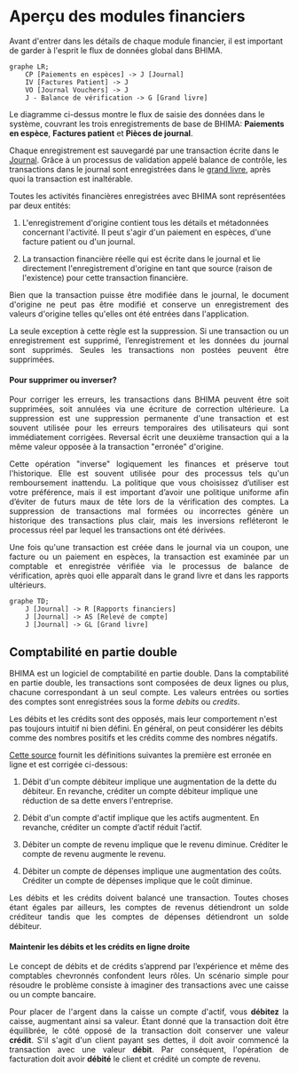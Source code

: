 # Aperçu des modules financiers

Avant d'entrer dans les détails de chaque module financier, il est important de garder à l'esprit le flux de données global dans BHIMA.

```mermaid
graphe LR;
    CP [Paiements en espèces] -> J [Journal]
    IV [Factures Patient] -> J
    VO [Journal Vouchers] -> J
    J - Balance de vérification -> G [Grand livre]
```

Le diagramme ci-dessus montre le flux de saisie des données dans le système, couvrant les trois enregistrements de base de BHIMA: **Paiements en espèce**, **Factures patient** et **Pièces de journal**.

Chaque enregistrement est sauvegardé par une transaction écrite dans le [Journal](/ledgers/posting-journal.md). Grâce à un processus de validation appelé balance de contrôle, les transactions dans le journal sont enregistrées dans le [grand livre](/ledgers/general-ledger.md), après quoi la transaction est inaltérable.

Toutes les activités financières enregistrées avec BHIMA sont représentées par deux entités:

1. L'enregistrement d'origine contient tous les détails et métadonnées concernant l'activité. Il peut s'agir d'un paiement en espèces, d'une facture patient ou d'un journal.

2. La transaction financière réelle qui est écrite dans le journal et lie directement l'enregistrement d'origine en tant que source \(raison de l'existence\) pour cette transaction financière.

<p style="text-align:justify">
Bien que la transaction puisse être modifiée dans le journal, le document d'origine ne peut pas être modifié et conserve un enregistrement des valeurs d'origine telles qu'elles ont été entrées dans l'application.
</p>

<p style="text-align:justify">
La seule exception à cette règle est la suppression. Si une transaction ou un enregistrement est supprimé, l’enregistrement et les données du journal sont supprimés. Seules les transactions non postées peuvent être supprimées.
</p>

<div class = "bs-callout bs-callout-success">
  <h4> Pour supprimer ou inverser?</h4>
  <p style="text-align:justify">
  Pour corriger les erreurs, les transactions dans BHIMA peuvent être soit supprimées, soit annulées via une écriture de correction ultérieure. La suppression est une suppression permanente d'une transaction et est souvent utilisée pour les erreurs temporaires des utilisateurs qui sont immédiatement corrigées. Reversal écrit une deuxième transaction qui a la même valeur opposée à la transaction "erronée" d'origine.
  </p>

  <p style="text-align:justify">
  Cette opération "inverse" logiquement les finances et préserve tout l'historique. Elle est souvent utilisée pour des processus tels qu'un remboursement inattendu. La politique que vous choisissez d’utiliser est votre préférence, mais il est important d’avoir une politique uniforme afin d’éviter de futurs maux de tête lors de la vérification des comptes. La suppression de transactions mal formées ou incorrectes génère un historique des transactions plus clair, mais les inversions refléteront le processus réel par lequel les transactions ont été dérivées.
  </p>
</div>

<p style="text-align:justify">
Une fois qu'une transaction est créée dans le journal via un coupon, une facture ou un paiement en espèces, la transaction est examinée par un comptable et enregistrée vérifiée via le processus de balance de vérification, après quoi elle apparaît dans le grand livre et dans les rapports ultérieurs.
</p>

```mermaid
graphe TD;
    J [Journal] -> R [Rapports financiers]
    J [Journal] -> AS [Relevé de compte]
    J [Journal] -> GL [Grand livre]
```

## Comptabilité en partie double

<p style="text-align:justify">
BHIMA est un logiciel de comptabilité en partie double. Dans la comptabilité en partie double, les transactions sont composées de deux lignes ou plus, chacune correspondant à un seul compte. Les valeurs entrées ou sorties des comptes sont enregistrées sous la forme <em>debits</em> ou <em>credits</em>.

Les débits et les crédits sont des opposés, mais leur comportement n'est pas toujours intuitif ni bien défini. En général, on peut considérer les débits comme des nombres positifs et les crédits comme des nombres négatifs.
</p>

[Cette source](https://debitoor.com/dictionary/debit) fournit les définitions suivantes la première est erronée en ligne et est corrigée ci-dessous:

1. Débit d'un compte débiteur implique une augmentation de la dette du débiteur. En revanche, créditer un compte débiteur implique une réduction de sa dette envers l'entreprise.

2. Débit d'un compte d'actif implique que les actifs augmentent. En revanche, créditer un compte d’actif réduit l’actif.

3. Débiter un compte de revenu implique que le revenu diminue. Créditer le compte de revenu augmente le revenu.

4. Débiter un compte de dépenses implique une augmentation des coûts. Créditer un compte de dépenses implique que le coût diminue.

<p style="text-align:justify">
Les débits et les crédits doivent balancé une transaction. Toutes choses étant égales par ailleurs, les comptes de revenus détiendront un solde créditeur tandis que les comptes de dépenses détiendront un solde débiteur.
</p>

<div class = "bs-callout bs-callout-info">
<h4> Maintenir les débits et les crédits en ligne droite </h4>

<p style="text-align:justify">
Le concept de débits et de crédits s’apprend par l’expérience et même des comptables chevronnés confondent leurs rôles. Un scénario simple pour résoudre le problème consiste à imaginer des transactions avec une caisse ou un compte bancaire.
</p>

<p style="text-align:justify">
Pour placer de l'argent dans la caisse un compte d'actif, vous <strong>débitez</strong> la caisse, augmentant ainsi sa valeur. Étant donné que la transaction doit être équilibrée, le côté opposé de la transaction doit conserver une valeur <strong>crédit</strong>. S'il s'agit d'un client payant ses dettes, il doit avoir commencé la transaction avec une valeur <strong>débit</strong>. Par conséquent, l'opération de facturation doit avoir <strong>débité</strong> le client et crédité un compte de revenu.
</p>
</div>
